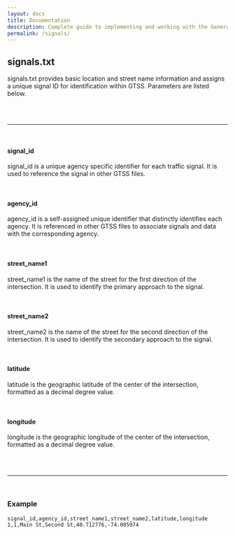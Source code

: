 ```yaml
---
layout: docs
title: Documentation
description: Complete guide to implementing and working with the General Traffic Signal Specification (GTSS).
permalink: /signals/
---
```


## signals.txt

signals.txt provides basic location and street name information and assigns a unique signal ID for identification within GTSS. Parameters are listed below.

<br>
<br>

<hr>
<br>

#### signal_id

signal_id is a unique agency specific identifier for each traffic signal. It is used to reference the signal in other GTSS files.

<br>

#### agency_id

agency_id is a self-assigned unique identifier that distinctly identifies each agency. It is referenced in other GTSS files to associate signals and data with the corresponding agency.

<br>

#### street_name1

street_name1 is the name of the street for the first direction of the intersection. It is used to identify the primary approach to the signal.

<br>

#### street_name2

street_name2 is the name of the street for the second direction of the intersection. It is used to identify the secondary approach to the signal.

<br>

#### latitude

latitude is the geographic latitude of the center of the intersection, formatted as a decimal degree value.

<br>

#### longitude

longitude is the geographic longitude of the center of the intersection, formatted as a decimal degree value.

<br>
<br>

<hr>
<br>

### Example

```csv
signal_id,agency_id,street_name1,street_name2,latitude,longitude
1,1,Main St,Second St,40.712776,-74.005974
```
